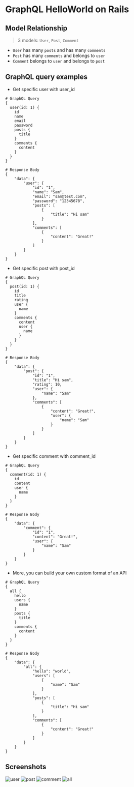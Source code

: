 # GraphQL HelloWorld on Rails

## Model Relationship
> 3 models: `User`, `Post`, `Comment`

* `User` has many `posts` and has many `comments`
* `Post` has many `comments` and belongs to `user`
* `Comment` belongs to `user` and belongs to `post`  

## GraphQL query examples

* Get specific user with user_id
```
# GraphQL Query
{
  user(id: 1) {
    id
    name
    email
    password
    posts {
      title
    }
    comments {
      content
    }
  }
}

# Response Body
{
    "data": {
        "user": {
            "id": "1",
            "name": "Sam",
            "email": "sam@test.com",
            "password": "12345678",
            "posts": [
                {
                    "title": "Hi sam"
                }
            ],
            "comments": [
                {
                    "content": "Great!"
                }
            ]
        }
    }
}
```

* Get specific post with post_id
```
# GraphQL Query
{
  post(id: 1) {
    id
    title
    rating
    user {
      name
    }
    comments {
      content
      user {
        name
      }
    }
  }
}

# Response Body
{
    "data": {
        "post": {
            "id": "1",
            "title": "Hi sam",
            "rating": 10,
            "user": {
                "name": "Sam"
            },
            "comments": [
                {
                    "content": "Great!",
                    "user": {
                        "name": "Sam"
                    }
                }
            ]
        }
    }
}
```

* Get specific comment with comment_id
```
# GraphQL Query
{
  comment(id: 1) {
    id
    content
    user {
      name
    }
  }
}

# Response Body
{
    "data": {
        "comment": {
            "id": "1",
            "content": "Great!",
            "user": {
                "name": "Sam"
            }
        }
    }
}
```
* More, you can build your own custom format of an API
```
# GraphQL Query
{
  all {
    hello
    users {
      name
    }
    posts {
      title
    }
    comments {
      content
    }
  }
}

# Response Body
{
    "data": {
        "all": {
            "hello": "world",
            "users": [
                {
                    "name": "Sam"
                }
            ],
            "posts": [
                {
                    "title": "Hi sam"
                }
            ],
            "comments": [
                {
                    "content": "Great!"
                }
            ]
        }
    }
}
```

## Screenshots
![user](https://github.com/shrimp509/graphql-rails-helloworld/blob/master/screenshots/graphql_user.png)
![post](https://github.com/shrimp509/graphql-rails-helloworld/blob/master/screenshots/graphql_post.png)
![comment](https://github.com/shrimp509/graphql-rails-helloworld/blob/master/screenshots/graphql_comment.png)
![all](https://github.com/shrimp509/graphql-rails-helloworld/blob/master/screenshots/graphql_all.png)
